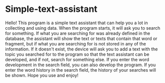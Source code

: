 # Simple-text-assistant
Hello!
This program is a simple text assistant that can help you a lot in collecting and using data.
When the program starts, it will ask you to search for something.
If what you are searching for was already defined in the database, the assistant will show the text or texts that contain that word or fragment, but if what you are searching for is not stored in any of the information. If it doesn't exist, the device will ask you to add a text with the topic you searched for to the program so that the text assistant can be developed, and if not, search for something else.
If you enter the word development in the search field, you can also develop the program.
If you enter the word history in the search field, the history of your searches will be shown.
Hope you use and enjoy!
